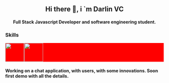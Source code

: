 <h2 align="center">Hi there 👋, i `m Darlin VC</h2>
<h4 align="center">Full Stack Javascript Developer and software engineering student.</h4>

<h3>Skills</h3>
<div style="display:flex; flex-direction: row; background: red;">
 <img src="https://pluralsight2.imgix.net/paths/images/javascript-542e10ea6e.png" width="60" heigth="60">
<img src="https://upload.wikimedia.org/wikipedia/commons/thumb/d/d9/Node.js_logo.svg/1200px-Node.js_logo.svg.png" width="60" heigth="60">
</div>


<h4 >Working on a chat application, with users, with some innovations. Soon first demo with all the details.</h4>
